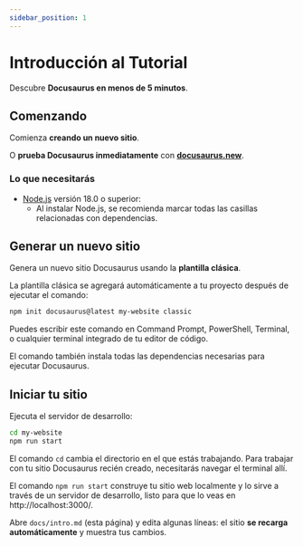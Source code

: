 ```yaml
---
sidebar_position: 1
---
```


# Introducción al Tutorial

Descubre **Docusaurus en menos de 5 minutos**.

## Comenzando

Comienza **creando un nuevo sitio**.

O **prueba Docusaurus inmediatamente** con **[docusaurus.new](https://docusaurus.new)**.

### Lo que necesitarás

- [Node.js](https://nodejs.org/en/download/) versión 18.0 o superior:
  - Al instalar Node.js, se recomienda marcar todas las casillas relacionadas con dependencias.

## Generar un nuevo sitio

Genera un nuevo sitio Docusaurus usando la **plantilla clásica**.

La plantilla clásica se agregará automáticamente a tu proyecto después de ejecutar el comando:

```bash
npm init docusaurus@latest my-website classic
```

Puedes escribir este comando en Command Prompt, PowerShell, Terminal, o cualquier terminal integrado de tu editor de código.

El comando también instala todas las dependencias necesarias para ejecutar Docusaurus.

## Iniciar tu sitio

Ejecuta el servidor de desarrollo:

```bash
cd my-website
npm run start
```

El comando `cd` cambia el directorio en el que estás trabajando. Para trabajar con tu sitio Docusaurus recién creado, necesitarás navegar el terminal allí.

El comando `npm run start` construye tu sitio web localmente y lo sirve a través de un servidor de desarrollo, listo para que lo veas en http://localhost:3000/.

Abre `docs/intro.md` (esta página) y edita algunas líneas: el sitio **se recarga automáticamente** y muestra tus cambios.
